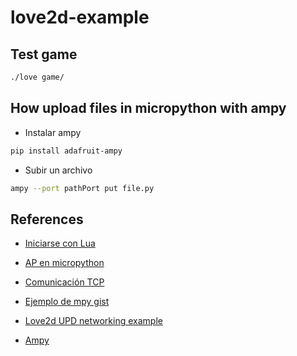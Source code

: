 # love2d-example

## Test game

```bash
./love game/
```

## How upload files in micropython with ampy

* Instalar ampy

```bash
pip install adafruit-ampy
```

* Subir un archivo

```bash
ampy --port pathPort put file.py
```

## References

* [Iniciarse con Lua](https://love2d.org/wiki/Getting_Started)

* [AP en micropython](https://randomnerdtutorials.com/micropython-esp32-esp8266-access-point-ap/)

* [Comunicación TCP](https://pythontic.com/modules/socket/udp-client-server-example)

* [Ejemplo de mpy gist](https://gist.github.com/adventureloop/9bba49b214768ed36717060246d18916)

* [Love2d UPD networking example](https://github.com/totex/My-minigames/tree/master/Love2d-UDP-networking)

* [Ampy](https://github.com/scientifichackers/ampy)
